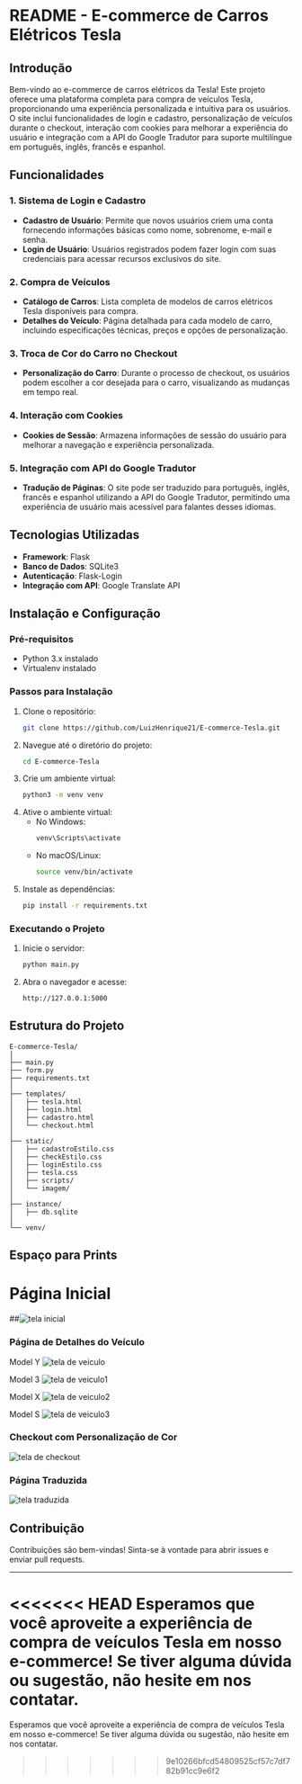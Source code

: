 # README - E-commerce de Carros Elétricos Tesla

## Introdução

Bem-vindo ao e-commerce de carros elétricos da Tesla! Este projeto oferece uma plataforma completa para compra de veículos Tesla, proporcionando uma experiência personalizada e intuitiva para os usuários. O site inclui funcionalidades de login e cadastro, personalização de veículos durante o checkout, interação com cookies para melhorar a experiência do usuário e integração com a API do Google Tradutor para suporte multilíngue em português, inglês, francês e espanhol.

## Funcionalidades

### 1. Sistema de Login e Cadastro
- **Cadastro de Usuário**: Permite que novos usuários criem uma conta fornecendo informações básicas como nome, sobrenome, e-mail e senha.
- **Login de Usuário**: Usuários registrados podem fazer login com suas credenciais para acessar recursos exclusivos do site.

### 2. Compra de Veículos
- **Catálogo de Carros**: Lista completa de modelos de carros elétricos Tesla disponíveis para compra.
- **Detalhes do Veículo**: Página detalhada para cada modelo de carro, incluindo especificações técnicas, preços e opções de personalização.

### 3. Troca de Cor do Carro no Checkout
- **Personalização do Carro**: Durante o processo de checkout, os usuários podem escolher a cor desejada para o carro, visualizando as mudanças em tempo real.

### 4. Interação com Cookies
- **Cookies de Sessão**: Armazena informações de sessão do usuário para melhorar a navegação e experiência personalizada.

### 5. Integração com API do Google Tradutor
- **Tradução de Páginas**: O site pode ser traduzido para português, inglês, francês e espanhol utilizando a API do Google Tradutor, permitindo uma experiência de usuário mais acessível para falantes desses idiomas.

## Tecnologias Utilizadas
- **Framework**: Flask
- **Banco de Dados**: SQLite3
- **Autenticação**: Flask-Login
- **Integração com API**: Google Translate API

## Instalação e Configuração

### Pré-requisitos
- Python 3.x instalado
- Virtualenv instalado

### Passos para Instalação
1. Clone o repositório:
   ```sh
   git clone https://github.com/LuizHenrique21/E-commerce-Tesla.git
   ```
2. Navegue até o diretório do projeto:
   ```sh
   cd E-commerce-Tesla
   ```
3. Crie um ambiente virtual:
   ```sh
   python3 -m venv venv
   ```
4. Ative o ambiente virtual:
   - No Windows:
     ```sh
     venv\Scripts\activate
     ```
   - No macOS/Linux:
     ```sh
     source venv/bin/activate
     ```
5. Instale as dependências:
   ```sh
   pip install -r requirements.txt
   ```

### Executando o Projeto
1. Inicie o servidor:
   ```sh
   python main.py
   ```
2. Abra o navegador e acesse:
   ```
   http://127.0.0.1:5000
   ```

## Estrutura do Projeto

```
E-commerce-Tesla/
│
├── main.py
├── form.py
├── requirements.txt
│
├── templates/
│   ├── tesla.html
│   ├── login.html
│   ├── cadastro.html
│   └── checkout.html
│
├── static/
│   ├── cadastroEstilo.css
│   ├── checkEstilo.css
│   ├── loginEstilo.css
│   ├── tesla.css
│   ├── scripts/
│   └── imagem/
│
├── instance/
│   ├── db.sqlite
│
└── venv/
```

## Espaço para Prints

# Página Inicial
##![tela inicial](https://github.com/user-attachments/assets/8f9423cd-b3bc-4437-a750-c8c53a94daf1)

### Página de Detalhes do Veículo
Model Y
![tela de veiculo](https://github.com/user-attachments/assets/9c9a7655-0405-4c50-9e33-dad79e3abaec)

Model 3
![tela de veiculo1](https://github.com/user-attachments/assets/e606bcb2-31be-4a46-a478-81e529695ad5)

Model X
![tela de veiculo2](https://github.com/user-attachments/assets/c1ed9307-fbfb-409c-a162-2308ac10c457)

Model S
![tela de veiculo3](https://github.com/user-attachments/assets/8b66c938-5dc4-4b7d-9681-9bc2c18b884d)

### Checkout com Personalização de Cor
![tela de checkout](https://github.com/user-attachments/assets/3d09c337-86dc-4547-8d3f-ed2a2f3b89a1)

### Página Traduzida
![tela traduzida](https://github.com/user-attachments/assets/f2c5c453-77bf-4369-9c39-cf4c0f87a613)

## Contribuição

Contribuições são bem-vindas! Sinta-se à vontade para abrir issues e enviar pull requests.

---

<<<<<<< HEAD
Esperamos que você aproveite a experiência de compra de veículos Tesla em nosso e-commerce! Se tiver alguma dúvida ou sugestão, não hesite em nos contatar.
=======
Esperamos que você aproveite a experiência de compra de veículos Tesla em nosso e-commerce! Se tiver alguma dúvida ou sugestão, não hesite em nos contatar.
>>>>>>> 9e10266bfcd54809525cf57c7df782b91cc9e6f2
